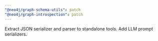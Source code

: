 ```yaml
---
"@neo4j/graph-schema-utils": patch
"@neo4j/graph-introspection": patch
---
```


Extract JSON serializer and parser to standalone tools. Add LLM prompt serializers.
